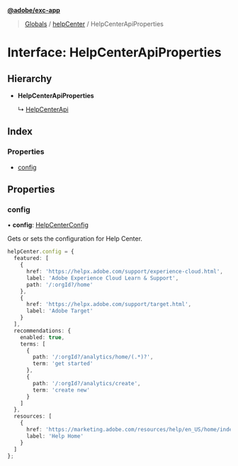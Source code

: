 **[@adobe/exc-app](../README.md)**

> [Globals](../README.md) / [helpCenter](../modules/helpcenter.md) / HelpCenterApiProperties

# Interface: HelpCenterApiProperties

## Hierarchy

* **HelpCenterApiProperties**

  ↳ [HelpCenterApi](helpcenter.helpcenterapi.md)

## Index

### Properties

* [config](helpcenter.helpcenterapiproperties.md#config)

## Properties

### config

•  **config**: [HelpCenterConfig](helpcenter.helpcenterconfig.md)

Gets or sets the configuration for Help Center.

```typescript
helpCenter.config = {
  featured: [
    {
      href: 'https://helpx.adobe.com/support/experience-cloud.html',
      label: 'Adobe Experience Cloud Learn & Support',
      path: '/:orgId?/home'
    },
    {
      href: 'https://helpx.adobe.com/support/target.html',
      label: 'Adobe Target'
    }
  ],
  recommendations: {
    enabled: true,
    terms: [
      {
        path: '/:orgId?/analytics/home/(.*)?',
        term: 'get started'
      },
      {
        path: '/:orgId?/analytics/create',
        term: 'create new'
      }
    ]
  },
  resources: [
    {
      href: 'https://marketing.adobe.com/resources/help/en_US/home/index.html',
      label: 'Help Home'
    }
  ]
};
```
